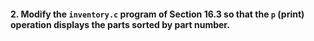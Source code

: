 #### 2. Modify the `inventory.c` program of Section 16.3 so that the `p` (print) operation displays the parts sorted by part number.
